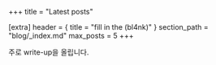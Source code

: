 +++
title = "Latest posts"

[extra]
header = { title = "fill in the (bl4nk)" }
section_path = "blog/_index.md"
max_posts = 5
+++

주로 write-up을 올립니다.